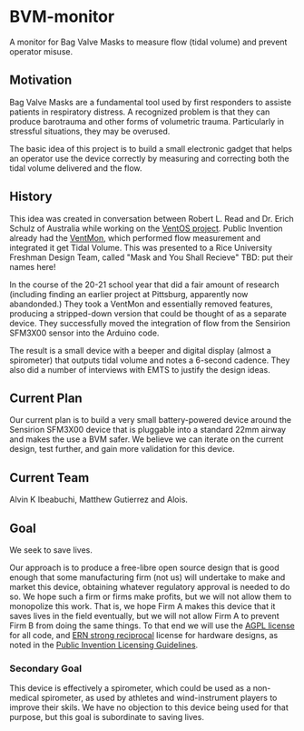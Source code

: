 # BVM-monitor
A monitor for Bag Valve Masks to measure flow (tidal volume) and prevent operator misuse.

## Motivation

Bag Valve Masks are a fundamental tool used by first responders to assiste patients in respiratory distress. A recognized problem is that they can produce
barotrauma and other forms of volumetric trauma. Particularly in stressful situations, they may be overused. 

The basic idea of this project is to build a small electronic gadget that helps an operator use the device correctly by measuring and correcting both 
the tidal volume delivered and the flow.

## History

This idea was created in conversation between Robert L. Read and Dr. Erich Schulz of Australia while working on the [VentOS project](https://gitlab.com/project-ventos/ventos). Public Invention already had the [VentMon](https://github.com/PubInv/ventmon-ventilator-inline-test-monitor), which performed flow measurement and integrated it get Tidal Volume. This was presented to a Rice University Freshman Design Team, called "Mask and You Shall Recieve" TBD: put their names here!

In the course of the 20-21 school year that did a fair amount of research (including finding an earlier project at Pittsburg, apparently now abandonded.) They
took a VentMon and essentially removed features, producing a stripped-down version that could be thought of as a separate device. They successfully moved the 
integration of flow from the Sensirion SFM3X00 sensor into the Arduino code.

The result is a small device with a beeper and digital display (almost a spirometer) that outputs tidal volume and notes a 6-second cadence.
They also did a number of interviews with EMTS to justify the design ideas.

## Current Plan

Our current plan is to build a very small battery-powered device around the Sensirion SFM3X00 device that is pluggable into a standard 22mm airway and 
makes the use a BVM safer. We believe we can iterate on the current design, test further, and gain more validation for this device.

## Current Team

Alvin K Ibeabuchi, Matthew Gutierrez and Alois.

## Goal

We seek to save lives.

Our approach is to produce a free-libre open source design that is good enough that some manufacturing firm (not us) will undertake to make and market this device,
obtaining whatever regulatory approval is needed to do so. We hope such a firm or firms make profits, but we will not allow them to monopolize this work.
That is, we hope Firm A makes this device that it saves lives in the field eventually, but we will not allow Firm A to prevent Firm B from doing the same things.
To that end we will use the [AGPL license](https://www.gnu.org/licenses/agpl-3.0.en.html) for all code, and [ERN strong reciprocal](https://ohwr.org/cern_ohl_s_v2.txt) license for hardware designs, as noted in the [Public Invention Licensing Guidelines](https://github.com/PubInv/PubInv-License-Guidelines).

### Secondary Goal

This device is effectively a spirometer, which could be used as a non-medical spirometer, as used by athletes and wind-instrument players to improve their skils.
We have no objection to this device being used for that purpose, but this goal is subordinate to saving lives.

